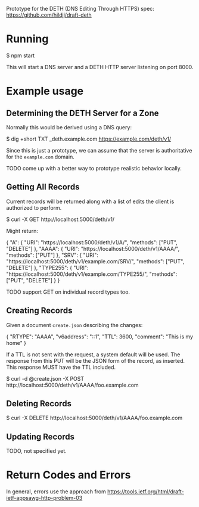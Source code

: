 Prototype for the DETH (DNS Editing Through HTTPS) spec:
https://github.com/hildjj/draft-deth

# Running

  $ npm start

This will start a DNS server and a DETH HTTP server listening on port 8000.

# Example usage

## Determining the DETH Server for a Zone

Normally this would be derived using a DNS query:

  $ dig +short TXT \_deth.example.com
  https://example.com/deth/v1/

Since this is just a prototype, we can assume that the server is authoritative
for the `example.com` domain.

TODO come up with a better way to prototype realistic behavior locally.

## Getting All Records

Current records will be returned along with a list of edits the client
is authorized to perform.

  $ curl -X GET http://localhost:5000/deth/v1/

Might return:

  {
    "A": {
      "URI": "https://localhost:5000/deth/v1/A/",
      "methods": ["PUT", "DELETE"]
    },
    "AAAA": {
      "URI": "https://localhost:5000/deth/v1/AAAA/",
      "methods": ["PUT"]
    },
    "SRV": {
      "URI": "https://localhost:5000/deth/v1/example.com/SRV/",
      "methods": ["PUT", "DELETE"]
    },
    "TYPE255": {
      "URI": "https://localhost:5000/deth/v1/example.com/TYPE255/",
      "methods": ["PUT", "DELETE"]
    }
  }

TODO support GET on individual record types too.

## Creating Records

Given a document `create.json` describing the changes:

  {
    "RTYPE": "AAAA",
    "v6address": "::1",
    "TTL": 3600,
    "comment": "This is my home"
  }

If a TTL is not sent with the request, a system default will be used. The response from this PUT will be the JSON form of the record, as inserted. This response MUST have the TTL included.

  $ curl -d @create.json -X POST http://localhost:5000/deth/v1/AAAA/foo.example.com

## Deleting Records

  $ curl -X DELETE http://localhost:5000/deth/v1/AAAA/foo.example.com

## Updating Records

TODO, not specified yet.

# Return Codes and Errors

In general, errors use the approach from https://tools.ietf.org/html/draft-ietf-appsawg-http-problem-03
